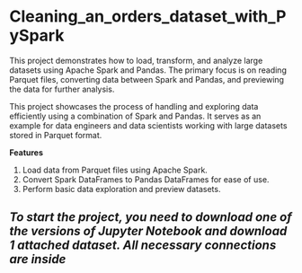 # Cleaning_an_orders_dataset_with_PySpark

This project demonstrates how to load, transform, and analyze large datasets using Apache Spark and Pandas. The primary focus is on reading Parquet files, converting data between Spark and Pandas, and previewing the data for further analysis.

This project showcases the process of handling and exploring data efficiently using a combination of Spark and Pandas. It serves as an example for data engineers and data scientists working with large datasets stored in Parquet format.

**Features**
1. Load data from Parquet files using Apache Spark.
2. Convert Spark DataFrames to Pandas DataFrames for ease of use.
3. Perform basic data exploration and preview datasets.

***To start the project, you need to download one of the versions of Jupyter Notebook and download 1 attached dataset. All necessary connections are inside***
-----------------------------
